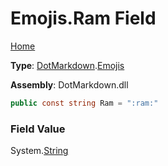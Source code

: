 # Emojis\.Ram Field

[Home](../../../README.md)

**Type**: [DotMarkdown](../../README.md)\.[Emojis](../README.md)

**Assembly**: DotMarkdown\.dll

```csharp
public const string Ram = ":ram:"
```

### Field Value

System\.[String](https://docs.microsoft.com/en-us/dotnet/api/system.string)